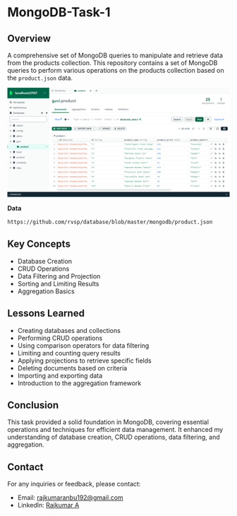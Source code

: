 # MongoDB-Task-1
## Overview

A comprehensive set of MongoDB queries to manipulate and retrieve data from the products collection. This repository contains a set of MongoDB queries to perform various operations on the products collection based on the `product.json` data.

![Preview Image](Images/demo.png)

**Data**
```bash
https://github.com/rvsp/database/blob/master/mongodb/product.json
```

## Key Concepts

- Database Creation
- CRUD Operations
- Data Filtering and Projection
- Sorting and Limiting Results
- Aggregation Basics

## Lessons Learned

- Creating databases and collections
- Performing CRUD operations
- Using comparison operators for data filtering
- Limiting and counting query results
- Applying projections to retrieve specific fields
- Deleting documents based on criteria
- Importing and exporting data
- Introduction to the aggregation framework

## Conclusion

This task provided a solid foundation in MongoDB, covering essential operations and techniques for efficient data management. It enhanced my understanding of database creation, CRUD operations, data filtering, and aggregation.


## Contact

For any inquiries or feedback, please contact:
- Email: rajkumaranbu192@gmail.com
- LinkedIn: [Rajkumar A](https://www.linkedin.com/in/rajkumar-cse/)

